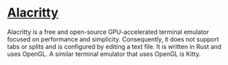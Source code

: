 # [Alacritty](https://github.com/alacritty/alacritty)

Alacritty is a free and open-source GPU-accelerated terminal emulator focused on performance and simplicity. Consequently, it does not support tabs or splits and is configured by editing a text file. It is written in Rust and uses OpenGL. A similar terminal emulator that uses OpenGL is Kitty. 